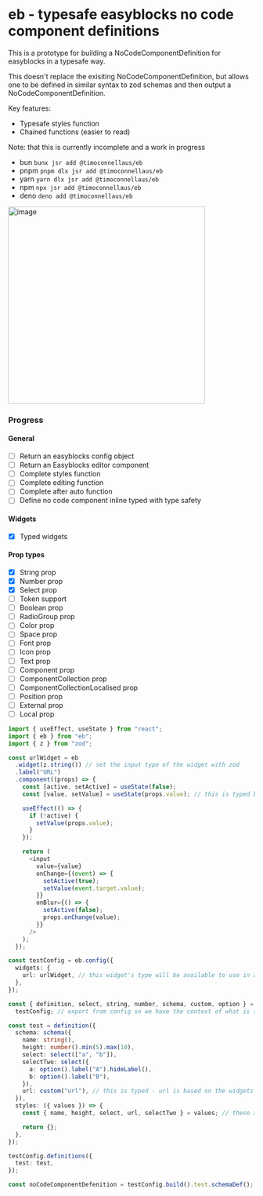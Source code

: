 # eb - typesafe easyblocks no code component definitions

This is a prototype for building a NoCodeComponentDefinition for easyblocks in a typesafe way.

This doesn't replace the exisiting NoCodeComponentDefinition, but allows one to be defined in similar syntax to zod schemas and then output a NoCodeComponentDefinition.

Key features:

- Typesafe styles function
- Chained functions (easier to read)

Note: that this is currently incomplete and a work in progress

- bun `bunx jsr add @timoconnellaus/eb`
- pnpm `pnpm dlx jsr add @timoconnellaus/eb`
- yarn `yarn dlx jsr add @timoconnellaus/eb`
- npm `npx jsr add @timoconnellaus/eb`
- deno `deno add @timoconnellaus/eb`

<img width="402" alt="image" src="https://github.com/timoconnellaus/easyblocks-typed/assets/3151605/ef8a67b3-570f-4912-b6b2-63ddf370d0fd">

### Progress

#### General

- [ ] Return an easyblocks config object
- [ ] Return an Easyblocks editor component
- [ ] Complete styles function
- [ ] Complete editing function
- [ ] Complete after auto function
- [ ] Define no code component inline typed with type safety

#### Widgets

- [x] Typed widgets

#### Prop types

- [x] String prop
- [x] Number prop
- [x] Select prop
- [ ] Token support
- [ ] Boolean prop
- [ ] RadioGroup prop
- [ ] Color prop
- [ ] Space prop
- [ ] Font prop
- [ ] Icon prop
- [ ] Text prop
- [ ] Component prop
- [ ] ComponentCollection prop
- [ ] ComponentCollectionLocalised prop
- [ ] Position prop
- [ ] External prop
- [ ] Local prop

```ts
import { useEffect, useState } from "react";
import { eb } from "eb";
import { z } from "zod";

const urlWidget = eb
  .widget(z.string()) // set the input type of the widget with zod
  .label("URL")
  .component((props) => {
    const [active, setActive] = useState(false);
    const [value, setValue] = useState(props.value); // this is typed based on the zod type

    useEffect(() => {
      if (!active) {
        setValue(props.value);
      }
    });

    return (
      <input
        value={value}
        onChange={(event) => {
          setActive(true);
          setValue(event.target.value);
        }}
        onBlur={() => {
          setActive(false);
          props.onChange(value);
        }}
      />
    );
  });

const testConfig = eb.config({
  widgets: {
    url: urlWidget, // this widget's type will be available to use in a definition (correctly typed)
  },
});

const { definition, select, string, number, schema, custom, option } =
  testConfig; // export from config so we have the context of what is set in config (e.g. widgets)

const test = definition({
  schema: schema({
    name: string(),
    height: number().min(5).max(10),
    select: select(["a", "b"]),
    selectTwo: select({
      a: option().label("A").hideLabel(),
      b: option().label("B"),
    }),
    url: custom("url"), // this is typed - url is based on the widgets defined in the config
  }),
  styles: ({ values }) => {
    const { name, height, select, url, selectTwo } = values; // these are all typed correctly (including unions for select)

    return {};
  },
});

testConfig.definitions({
  test: test,
});

const noCodeComponentDefenition = testConfig.build().test.schemaDef();
```
